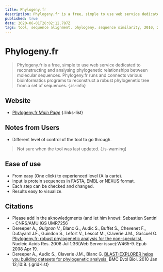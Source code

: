 ```yaml
---
title: Phylogeny.fr
description: Phylogeny.fr is a free, simple to use web service dedicated to reconstructing and analysing phylogenetic relationships between molecular sequences.
published: true
date: 2020-06-01T20:02:12.787Z
tags: tool, sequence alignment, phylogeny, sequence similarity, 2010, 2008
---
```


# Phylogeny.fr

> Phylogeny.fr is a free, simple to use web service dedicated to reconstructing and analysing phylogenetic relationships between molecular sequences.
&NewLine;
Phylogeny.fr runs and connects various bioinformatics programs to reconstruct a robust phylogenetic tree from a set of sequences.
{.is-info}


## Website

- [Phylogeny.fr *Main Page*](http://www.phylogeny.fr/)
{.links-list}

## Notes from Users
- Different level of control of the tool to go through.
> Not sure when the tool was last updated.
{.is-warning}


## Ease of use
- From easy (One click) to experienced level (A la carte).
- Input is protein sequences in FASTA, EMBL or NEXUS format.
- Each step can be checked and changed.
- Results easy to visualize.

## Citations

- Please add in the aknowledgments (and let him know): Sebastien Santini - CNRS/AMU IGS UMR7256
- Dereeper A.*, Guignon V.*, Blanc G., Audic S., Buffet S., Chevenet F., Dufayard J.F., Guindon S., Lefort V., Lescot M., Claverie J.M., Gascuel O. [Phylogeny.fr: robust phylogenetic analysis for the non-specialist.](https://academic.oup.com/nar/article/36/suppl_2/W465/2505761) Nucleic Acids Res. 2008 Jul 1;36(Web Server issue):W465-9. Epub 2008 Apr 19.
-	Dereeper A., Audic S., Claverie J.M., Blanc G. [BLAST-EXPLORER helps you building datasets for phylogenetic analysis.](https://bmcevolbiol.biomedcentral.com/articles/10.1186/1471-2148-10-8) BMC Evol Biol. 2010 Jan 12;10:8.
{.grid-list}